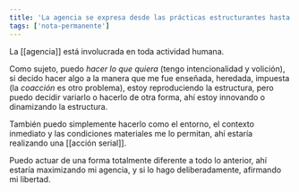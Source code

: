 ```yaml
---
title: 'La agencia se expresa desde las prácticas estructurantes hasta la serialidad'
tags: ['nota-permanente']
---
```


La [[agencia]] está involucrada en toda actividad humana.

Como sujeto, puedo *hacer lo que quiera* (tengo intencionalidad y volición), si decido hacer algo a la manera que me fue enseñada, heredada, impuesta (la *coacción* es otro problema), estoy reproduciendo la estructura, pero puedo decidir variarlo o hacerlo de otra forma, ahí estoy innovando o dinamizando la estructura.

También puedo simplemente hacerlo como el entorno, el contexto inmediato y las condiciones materiales me lo permitan, ahí estaría realizando una [[acción serial]]. 

Puedo actuar de una forma totalmente diferente a todo lo anterior, ahí estaría maximizando mi agencia, y si lo hago deliberadamente, afirmando mi libertad.